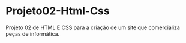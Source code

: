 # Projeto02-Html-Css
Projeto 02 de HTML E CSS para a criação de um site que comercializa peças de informática.
